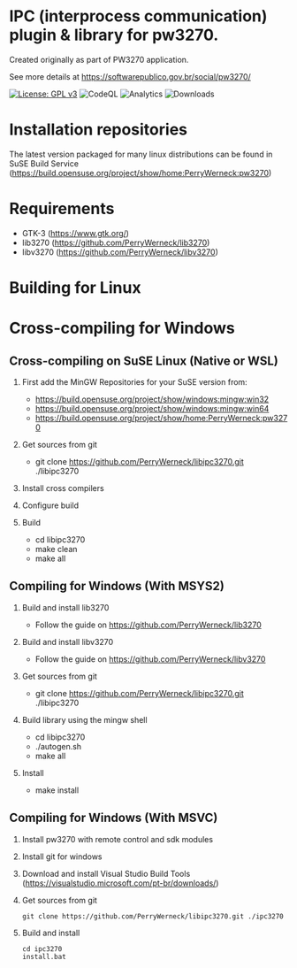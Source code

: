 IPC (interprocess communication) plugin & library for pw3270.
=============================================================

Created originally as part of PW3270 application.

See more details at https://softwarepublico.gov.br/social/pw3270/

[![License: GPL v3](https://img.shields.io/badge/License-GPL%20v3-blue.svg)](https://www.gnu.org/licenses/gpl-3.0)
![CodeQL](https://github.com/PerryWerneck/lib3270/workflows/CodeQL/badge.svg)
![Analytics](https://ga-beacon.appspot.com/G-RSMGQ9Q5BG/github/libipc3270)
![Downloads](https://img.shields.io/github/downloads/PerryWerneck/libipc3270/total.svg)


Installation repositories
=========================

The latest version packaged for many linux distributions can be found in SuSE Build Service (https://build.opensuse.org/project/show/home:PerryWerneck:pw3270)

Requirements
============

 * GTK-3 (https://www.gtk.org/)
 * lib3270 (https://github.com/PerryWerneck/lib3270)
 * libv3270 (https://github.com/PerryWerneck/libv3270)


Building for Linux
==================


Cross-compiling for Windows
===========================

Cross-compiling on SuSE Linux (Native or WSL)
---------------------------------------------

1. First add the MinGW Repositories for your SuSE version from:

	* https://build.opensuse.org/project/show/windows:mingw:win32
	* https://build.opensuse.org/project/show/windows:mingw:win64
	* https://build.opensuse.org/project/show/home:PerryWerneck:pw3270
 
2. Get sources from git

	* git clone https://github.com/PerryWerneck/libipc3270.git ./libipc3270

3. Install cross compilers

3. Configure build

4. Build

	* cd libipc3270
	* make clean
	* make all


Compiling for Windows (With MSYS2)
----------------------------------

1. Build and install lib3270 

	* Follow the guide on https://github.com/PerryWerneck/lib3270

2. Build and install libv3270 

	* Follow the guide on https://github.com/PerryWerneck/libv3270

3. Get sources from git

	* git clone https://github.com/PerryWerneck/libipc3270.git ./libipc3270

4. Build library using the mingw shell

	* cd libipc3270
	* ./autogen.sh
	* make all

5. Install

	* make install

Compiling for Windows (With MSVC)
---------------------------------

1. Install pw3270 with remote control and sdk modules

2. Install git for windows

3. Download and install Visual Studio Build Tools (https://visualstudio.microsoft.com/pt-br/downloads/)

4. Get sources from git

	```shell
	git clone https://github.com/PerryWerneck/libipc3270.git ./ipc3270
	```

5. Build and install

	```shell
	cd ipc3270
	install.bat
	```
